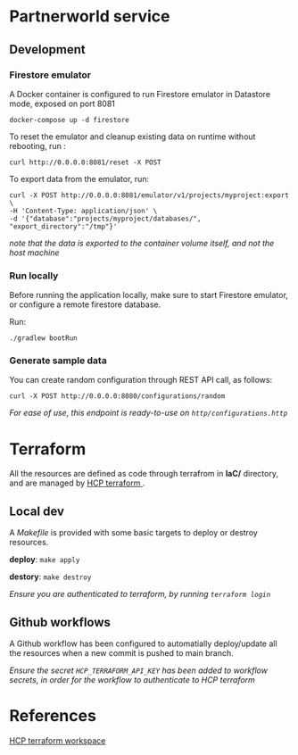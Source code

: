 # Partnerworld service


## Development


### Firestore emulator

A Docker container is configured to run Firestore emulator in Datastore mode, exposed on port 8081
```shell
docker-compose up -d firestore
```

To reset the emulator and cleanup existing data on runtime without rebooting, run :
```shell
curl http://0.0.0.0:8081/reset -X POST
```

To export data from the emulator, run:
```shell
curl -X POST http://0.0.0.0:8081/emulator/v1/projects/myproject:export \
-H 'Content-Type: application/json' \
-d '{"database":"projects/myproject/databases/", "export_directory":"/tmp"}'
```
*note that the data is exported to the container volume itself, and not the host machine*

### Run locally

Before running the application locally, make sure to start Firestore emulator, or configure a remote firestore database.

Run:
```shell
./gradlew bootRun
```


### Generate sample data

You can create random configuration through REST API call, as follows:
```shell
curl -X POST http://0.0.0.0:8080/configurations/random
```

*For ease of use, this endpoint is ready-to-use on `http/configurations.http`*


# Terraform

All the resources are defined as code through terrafrom in **IaC/** directory, and are managed by [ HCP terraform ]( https://app.terraform.io/app/ablil-org/workspaces ).

## Local dev

A *Makefile* is provided with some basic targets to deploy or destroy resources.

**deploy**: `make apply`

**destory**: `make destroy`


*Ensure you are authenticated to terraform, by running `terraform login`*


## Github workflows

A Github workflow has been configured to automatially deploy/update all the resources when a new commit is pushed to main branch.

*Ensure the secret `HCP_TERRAFORM_API_KEY` has been added to workflow secrets, in order for the workflow to authenticate to HCP terraform*

# References

[HCP terraform workspace](https://app.terraform.io/app/ablil-org/workspaces)
